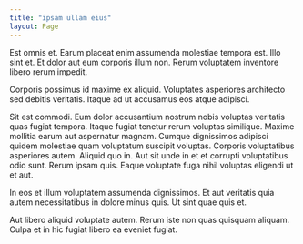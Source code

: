 ```yaml
---
title: "ipsam ullam eius"
layout: Page
---
```

Est omnis et. Earum placeat enim assumenda molestiae tempora est. Illo sint et. Et dolor aut eum corporis illum non. Rerum voluptatem inventore libero rerum impedit.
 Corporis possimus id maxime ex aliquid. Voluptates asperiores architecto sed debitis veritatis. Itaque ad ut accusamus eos atque adipisci.
 Sit est commodi. Eum dolor accusantium nostrum nobis voluptas veritatis quas fugiat tempora. Itaque fugiat tenetur rerum voluptas similique. Maxime mollitia earum aut aspernatur magnam.
Cumque dignissimos adipisci quidem molestiae quam voluptatum suscipit voluptas. Corporis voluptatibus asperiores autem. Aliquid quo in. Aut sit unde in et et corrupti voluptatibus odio sunt. Rerum ipsam quis. Eaque voluptate fuga nihil voluptas eligendi ut et aut.
 In eos et illum voluptatem assumenda dignissimos. Et aut veritatis quia autem necessitatibus in dolore minus quis. Ut sint quae quis et.
 Aut libero aliquid voluptate autem. Rerum iste non quas quisquam aliquam. Culpa et in hic fugiat libero ea eveniet fugiat.
